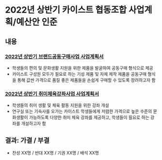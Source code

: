2022년 상반기 카이스트 협동조합 사업계획/예산안 인준
===

## 내용

### [2022년 상반기 브랜드공동구매사업  사업계획서](agenda11-01.md)
- 학생들의 편의 및 문화생활 지원을 위한 제품을 발굴하여 공동구매 형식으로 제공
- 카이스트 구성원 모두가 필요로 하는 기성 제품 및 자체 제작 제품을 공동구매 형식을 통해 값싼 가격으로 품질 좋은 제품들을 손쉽게 구매할 수 있도록 장려하고자 함


### [2022년 상반기 취미체육강좌사업  사업계획서](agenda11-02.md)
- 학생들의 취미 생활 및 체육 활동 지원을 위한 강좌 개설
- 연구실 또는 기숙사를 오가는 카이스트 학생들에게 저렴한 가격으로 높은 수준의 문화생활이 가능하도록 다양한 취미 체육 강좌를 제공하고, 학생들이 필요로 하는 강좌를 개설하고자 함


## 결과: 가결 / 부결
- 찬성 XX명 / 반대 XX명 / 기권 XX명 / 배석 XX명